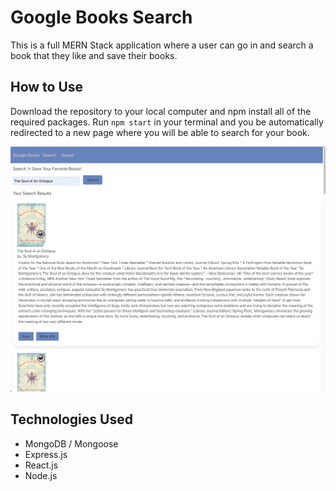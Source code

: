 # Google Books Search 

This is a full MERN Stack application where a user can go in and search a book that they like and save their books. 

## How to Use

Download the repository to your local computer and npm install all of the required packages. Run `npm start` in your terminal and you be automatically redirected to a new page where you will be able to search for your book. 

![](booksearch.png)

## Technologies Used

- MongoDB / Mongoose
- Express.js 
- React.js
- Node.js